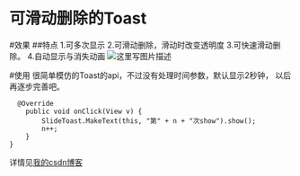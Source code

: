 # 可滑动删除的Toast

#效果
##特点
1.可多次显示
2.可滑动删除，滑动时改变透明度
3.可快速滑动删除。
4.自动显示与消失动画
![这里写图片描述](http://img.blog.csdn.net/20160425180417538)

#使用
很简单模仿的Toast的api，不过没有处理时间参数，默认显示2秒钟， 以后再逐步完善吧。

```
  @Override
    public void onClick(View v) {
        SlideToast.MakeText(this, "第" + n + "次show").show();
        n++;
    }
}
```
详情见[我的csdn博客](http://blog.csdn.net/qq_22706515/article/details/51244191)
